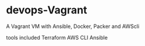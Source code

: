 # devops-Vagrant
A Vagrant VM with Ansible, Docker, Packer and AWScli 

tools included
Terraform
AWS CLI
Ansible
